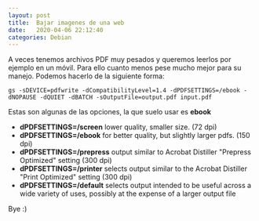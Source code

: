 ```yaml
---
layout: post
title:  Bajar imagenes de una web
date:   2020-04-06 22:12:40
categories: Debian
---
```

A veces tenemos archivos PDF muy pesados y queremos leerlos por ejemplo en un móvil. Para ello cuanto menos pese mucho mejor para su manejo. Podemos hacerlo de la siguiente forma:

`gs -sDEVICE=pdfwrite -dCompatibilityLevel=1.4 -dPDFSETTINGS=/ebook -dNOPAUSE -dQUIET -dBATCH -sOutputFile=output.pdf input.pdf`

Estas son algunas de las opciones, la que suelo usar es **ebook**

- **dPDFSETTINGS=/screen** lower quality, smaller size. (72 dpi)
- **dPDFSETTINGS=/ebook** for better quality, but slightly larger pdfs. (150 dpi)
- **dPDFSETTINGS=/prepress** output similar to Acrobat Distiller "Prepress Optimized" setting (300 dpi)
- **dPDFSETTINGS=/printer** selects output similar to the Acrobat Distiller "Print Optimized" setting (300 dpi)
- **dPDFSETTINGS=/default** selects output intended to be useful across a wide variety of uses, possibly at the expense of a larger output file

Bye :)
